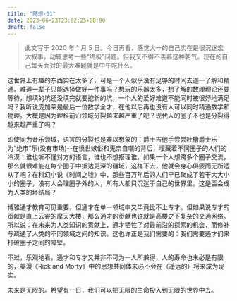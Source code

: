```yaml
---
title: "随想-01"
date: 2023-06-23T23:02:25+08:00
draft: false
---
```



> 此文写于 2020 年 1 月 5 日。今日再看，感觉大一的自己实在是很沉迷宏大叙事，动辄思考一些“终极”问题。但我又不得不羡慕这种朝气。现在的自己每天面对的最大难题就是中午吃什么。

这世界上有趣的东西实在太多了，可是一个人似乎没有足够的时间去逐一了解和精通。难道一辈子只能选择做好一件事吗？想玩的乐器太多，想了解的数理理论还要等待，想填的坑还没填完就要挖新的坑，一个人的爱好难道不能同时被很好地满足吗？我听说庞加莱是最后一位数学全才，在他以后再也没有人可以同时精通数学和物理。大概是因为理科前沿领域分裂越来越严重了吧？现代人的圈子不也是分裂得越来越严重了吗？

即使同为音乐领域，语言的分裂也是难以想象的：爵士吉他手尝尝吐槽爵士乐为“绝市”乐(没有市场)--在愤世嫉俗和无奈自嘲的背后，埋藏着不同圈子的人们的冷漠：谁也听不懂对方的语言，谁也不想搭理谁。如果一个人想跨多个圈子交流，那么就很难能在每个圈子中抵达更深的疆域，这样下去，他就会身心俱疲而无所适从了吧？在科幻小说《时间之墟》中，那些百万年后的人们早已聚成了若干大大小小的圈子，没有人会理圈子外的人，所有人都只沉迷于自己的世界里。这是否会成为人类的坏结局？

博雅通才教育可见重要，但通才在单一领域中又毕竟比不上专才。但如果说专才的贡献是直上云霄的摩天大楼，那么通才的贡献也许就是高楼之下复杂的交通网络。所以说：在未来为人类知识的贡献上，通才牺牲了对最前沿的探索的机会，而修补与疏通了人类的不同领域之间的知识。这也许正是我们需要的：我们需要通才们来打破圈子之间的障壁。

不过，乐观地看，通才和专才又并非不可为一人所兼得，人的寿命也未必是有限的，美漫《Rick and Morty》中的思想共同体未必不会在（遥远的）将来成为现实。

未来是无限的。希望有一日，我们可以把无限的生命投入到无限的世界中去。
